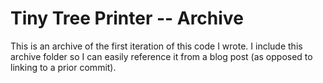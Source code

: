 Tiny Tree Printer -- Archive
============================


This is an archive of the first iteration of this code I wrote. I include this archive folder so I can easily reference it from a blog post (as opposed to linking to a prior commit).
